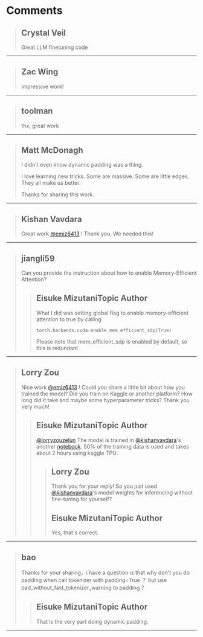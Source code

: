 # Comments 

> ## Crystal Veil
> 
> Great LLM finetuning code
> 
> 
> 


---

> ## Zac Wing
> 
> impressive work!
> 
> 
> 


---

> ## toolman
> 
> thx, great work
> 
> 
> 


---

> ## Matt McDonagh
> 
> I didn't even know dynamic padding was a thing.
> 
> I love learning new tricks. Some are massive. Some are little edges. They all make us better.
> 
> Thanks for sharing this work.
> 
> 
> 


---

> ## Kishan Vavdara
> 
> Great work [@emiz6413](https://www.kaggle.com/emiz6413) ! Thank you, We needed this!
> 
> 
> 


---

> ## jiangli59
> 
> Can you provide the instruction about how to  enable Memory-Efficient Attention?
> 
> 
> 
> > ## Eisuke MizutaniTopic Author
> > 
> > What I did was setting global flag to enable memory-efficient attention to true by calling
> > 
> > ```
> > torch.backends.cuda.enable_mem_efficient_sdp(True)
> > 
> > ```
> > 
> > Please note that mem_efficient_sdp is enabled by default, so this is redundant.
> > 
> > 
> > 


---

> ## Lorry Zou
> 
> Nice work [@emiz6413](https://www.kaggle.com/emiz6413) ! Could you share a little bit about how you trained the model? Did you train on Kaggle or another platform? How long did it take and maybe some hyperparameter tricks? Thank you very much!
> 
> 
> 
> > ## Eisuke MizutaniTopic Author
> > 
> > [@lorryzouzelun](https://www.kaggle.com/lorryzouzelun)  The model is trained in [@kishanvavdara](https://www.kaggle.com/kishanvavdara)'s another [notebook](https://www.kaggle.com/code/kishanvavdara/lmsys-llama-3-tpu-train). 50% of the training data is used and takes about 2 hours using kaggle TPU.
> > 
> > 
> > 
> > > ## Lorry Zou
> > > 
> > > Thank you for your reply! So you just used [@kishanvavdara](https://www.kaggle.com/kishanvavdara)'s model weights for inferencing without fine-tuning for yourself? 
> > > 
> > > 
> > > 
> > > ## Eisuke MizutaniTopic Author
> > > 
> > > Yes, that's correct.
> > > 
> > > 
> > > 


---

> ## bao
> 
> Thanks for your sharing，i have a question is that why don't you do padding when call tokenizer with padding=True ？ but use pad_without_fast_tokenizer_warning to padding？
> 
> 
> 
> > ## Eisuke MizutaniTopic Author
> > 
> > That is the very part doing dynamic padding.
> > 
> > 
> > 


---

